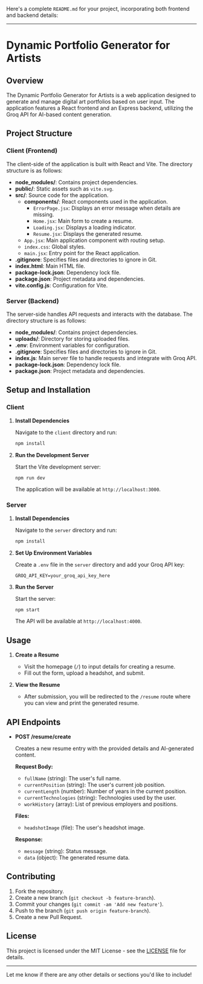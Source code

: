 Here's a complete `README.md` for your project, incorporating both frontend and backend details:

---

# Dynamic Portfolio Generator for Artists

## Overview

The Dynamic Portfolio Generator for Artists is a web application designed to generate and manage digital art portfolios based on user input. The application features a React frontend and an Express backend, utilizing the Groq API for AI-based content generation.

## Project Structure

### Client (Frontend)

The client-side of the application is built with React and Vite. The directory structure is as follows:

- **node_modules/**: Contains project dependencies.
- **public/**: Static assets such as `vite.svg`.
- **src/**: Source code for the application.
  - **components/**: React components used in the application.
    - `ErrorPage.jsx`: Displays an error message when details are missing.
    - `Home.jsx`: Main form to create a resume.
    - `Loading.jsx`: Displays a loading indicator.
    - `Resume.jsx`: Displays the generated resume.
  - `App.jsx`: Main application component with routing setup.
  - `index.css`: Global styles.
  - `main.jsx`: Entry point for the React application.
- **.gitignore**: Specifies files and directories to ignore in Git.
- **index.html**: Main HTML file.
- **package-lock.json**: Dependency lock file.
- **package.json**: Project metadata and dependencies.
- **vite.config.js**: Configuration for Vite.

### Server (Backend)

The server-side handles API requests and interacts with the database. The directory structure is as follows:

- **node_modules/**: Contains project dependencies.
- **uploads/**: Directory for storing uploaded files.
- **.env**: Environment variables for configuration.
- **.gitignore**: Specifies files and directories to ignore in Git.
- **index.js**: Main server file to handle requests and integrate with Groq API.
- **package-lock.json**: Dependency lock file.
- **package.json**: Project metadata and dependencies.

## Setup and Installation

### Client

1. **Install Dependencies**

   Navigate to the `client` directory and run:

   ```bash
   npm install
   ```

2. **Run the Development Server**

   Start the Vite development server:

   ```bash
   npm run dev
   ```

   The application will be available at `http://localhost:3000`.

### Server

1. **Install Dependencies**

   Navigate to the `server` directory and run:

   ```bash
   npm install
   ```

2. **Set Up Environment Variables**

   Create a `.env` file in the `server` directory and add your Groq API key:

   ```
   GROQ_API_KEY=your_groq_api_key_here
   ```

3. **Run the Server**

   Start the server:

   ```bash
   npm start
   ```

   The API will be available at `http://localhost:4000`.

## Usage

1. **Create a Resume**

   - Visit the homepage (`/`) to input details for creating a resume. 
   - Fill out the form, upload a headshot, and submit.

2. **View the Resume**

   - After submission, you will be redirected to the `/resume` route where you can view and print the generated resume.

## API Endpoints

- **POST /resume/create**

  Creates a new resume entry with the provided details and AI-generated content.

  **Request Body:**
  - `fullName` (string): The user's full name.
  - `currentPosition` (string): The user's current job position.
  - `currentLength` (number): Number of years in the current position.
  - `currentTechnologies` (string): Technologies used by the user.
  - `workHistory` (array): List of previous employers and positions.

  **Files:**
  - `headshotImage` (file): The user's headshot image.

  **Response:**
  - `message` (string): Status message.
  - `data` (object): The generated resume data.

## Contributing

1. Fork the repository.
2. Create a new branch (`git checkout -b feature-branch`).
3. Commit your changes (`git commit -am 'Add new feature'`).
4. Push to the branch (`git push origin feature-branch`).
5. Create a new Pull Request.

## License

This project is licensed under the MIT License - see the [LICENSE](LICENSE) file for details.

---

Let me know if there are any other details or sections you'd like to include!